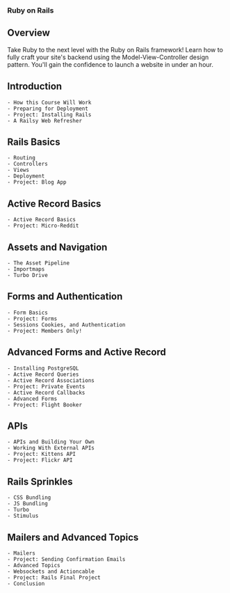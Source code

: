 ### Ruby on Rails
## Overview
Take Ruby to the next level with the Ruby on Rails framework! Learn how to fully craft your site's backend using the Model-View-Controller design pattern. You'll gain the confidence to launch a website in under an hour.

## Introduction
    - How this Course Will Work
    - Preparing for Deployment
    - Project: Installing Rails
    - A Railsy Web Refresher


## Rails Basics
    - Routing
    - Controllers
    - Views
    - Deployment
    - Project: Blog App


## Active Record Basics
    - Active Record Basics
    - Project: Micro-Reddit

## Assets and Navigation
    - The Asset Pipeline
    - Importmaps
    - Turbo Drive


## Forms and Authentication
    - Form Basics
    - Project: Forms
    - Sessions Cookies, and Authentication
    - Project: Members Only!

## Advanced Forms and Active Record
    - Installing PostgreSQL
    - Active Record Queries
    - Active Record Associations
    - Project: Private Events
    - Active Record Callbacks
    - Advanced Forms
    - Project: Flight Booker

## APIs
    - APIs and Building Your Own
    - Working With External APIs
    - Project: Kittens API
    - Project: Flickr API

## Rails Sprinkles
    - CSS Bundling
    - JS Bundling
    - Turbo
    - Stimulus

## Mailers and Advanced Topics
    - Mailers
    - Project: Sending Confirmation Emails
    - Advanced Topics
    - Websockets and Actioncable
    - Project: Rails Final Project
    - Conclusion

